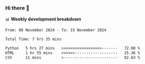 ### Hi there 👋

<!--
**rajaahdjey/rajaahdjey** is a ✨ _special_ ✨ repository because its `README.md` (this file) appears on your GitHub profile.

Here are some ideas to get you started:

- 🔭 I’m currently working on ...
- 🌱 I’m currently learning ...
- 👯 I’m looking to collaborate on ...
- 🤔 I’m looking for help with ...
- 💬 Ask me about ...
- 📫 How to reach me: ...
- 😄 Pronouns: ...
- ⚡ Fun fact: ...
-->

📊 **Weekly development breakdown**
<!--START_SECTION:waka-->

```txt
From: 08 November 2024 - To: 15 November 2024

Total Time: 7 hrs 35 mins

Python   5 hrs 27 mins   >>>>>>>>>>>>>>>>>>-------   72.00 %
HTML     1 hr 55 mins    >>>>>>-------------------   25.36 %
CSV      11 mins         >------------------------   02.63 %
```

<!--END_SECTION:waka-->

